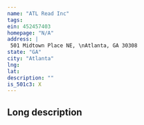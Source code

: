 ```yaml
---
name: "ATL Read Inc"
tags:
ein: 452457403
homepage: "N/A"
address: |
 501 Midtown Place NE, \nAtlanta, GA 30308
state: "GA"
city: "Atlanta"
lng: 
lat: 
description: ""
is_501c3: X
---
```


## Long description



